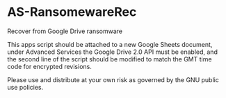 # AS-RansomewareRec
Recover from Google Drive ransomware

This apps script should be attached to a new Google Sheets document, under Advanced Services the Google Drive 2.0 API must be enabled, and the second line of the script should be modified to match the GMT time code for encrypted revisions.

Please use and distribute at your own risk as governed by the GNU public use policies.
